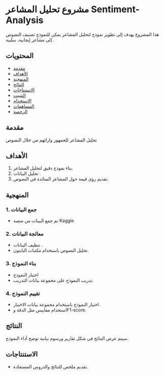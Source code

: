 # مشروع تحليل المشاعر Sentiment-Analysis

هذا المشروع يهدف إلى تطوير نموذج لتحليل المشاعر يمكن للنموذج تصنيف النصوص إلى مشاعر إيجابية، سلبية .

## المحتويات

- [مقدمة](#مقدمة)
- [الأهداف](#الأهداف)
- [المنهجية](#المنهجية)
- [النتائج](#النتائج)
- [الاستنتاجات](#الاستنتاجات)
- [التثبيت](#التثبيت)
- [الاستخدام](#الاستخدام)
- [المساهمات](#المساهمات)
- [الرخصة](#الرخصة)

## مقدمة

تحليل المشاعر للجمهور وارائهم من خلال النصوص 

## الأهداف

1. بناء نموذج دقيق لتحليل المشاعر.
2. تحليل البيانات .
3. تقديم رؤى قيمة حول المشاعر السائدة في النصوص.

## المنهجية

### 1. جمع البيانات
- تم جمع البينات من منصة Kaggle

### 2. معالجة البيانات
- تنظيف البيانات .
- تحليل النصوص باستخدام مكتبات البايثون.

### 3. بناء النموذج
- اختيار النموذج
- تدريب النموذج على مجموعة بيانات التدريب.

### 4. تقييم النموذج
- اختبار النموذج باستخدام مجموعة بيانات الاختبار.
- استخدام مقاييس مثل الدقة وF1-score.

## النتائج

سيتم عرض النتائج في شكل تقارير ورسوم بيانية توضح أداء النموذج.

## الاستنتاجات

- تقديم ملخص للنتائج والدروس المستفادة.



